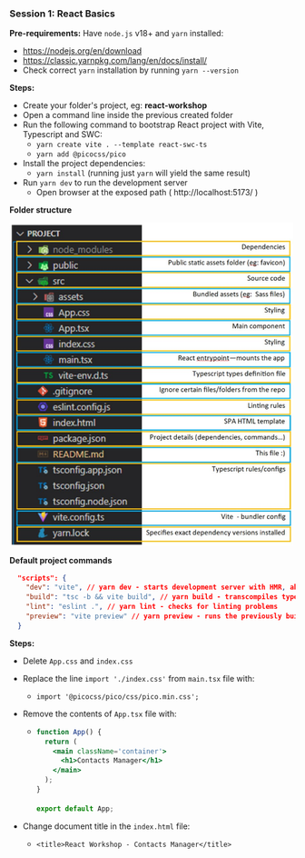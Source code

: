 ### **Session 1: React Basics**

**Pre-requirements:**
Have `node.js` v18+ and `yarn` installed:

- https://nodejs.org/en/download
- https://classic.yarnpkg.com/lang/en/docs/install/
- Check correct `yarn` installation by running `yarn --version`

**Steps:**

- Create your folder's project, eg: **react-workshop**
- Open a command line inside the previous created folder
- Run the following command to bootstrap React project with Vite, Typescript and SWC:
  - `yarn create vite . --template react-swc-ts`
  - `yarn add @picocss/pico`
- Install the project dependencies:
  - `yarn install` (running just `yarn` will yield the same result)
- Run `yarn dev` to run the development server
  - Open browser at the exposed path ( http://localhost:5173/ )

**Folder structure**

<img src="folder-structure.jpg" width="500">

**Default project commands**

```json
  "scripts": {
    "dev": "vite", // yarn dev - starts development server with HMR, aka, live refresh
    "build": "tsc -b && vite build", // yarn build - transcompiles typescript and bundles with vite
    "lint": "eslint .", // yarn lint - checks for linting problems
    "preview": "vite preview" // yarn preview - runs the previously build; NOT A PRODUCTION SERVER
  }
```

**Steps:**

- Delete `App.css` and `index.css`
- Replace the line `import './index.css'` from `main.tsx` file with:
  - `import '@picocss/pico/css/pico.min.css';`
- Remove the contents of `App.tsx` file with:

  - ```jsx
    function App() {
      return (
        <main className='container'>
          <h1>Contacts Manager</h1>
        </main>
      );
    }

    export default App;
    ```

- Change document title in the `index.html` file:
  - `<title>React Workshop - Contacts Manager</title>`
